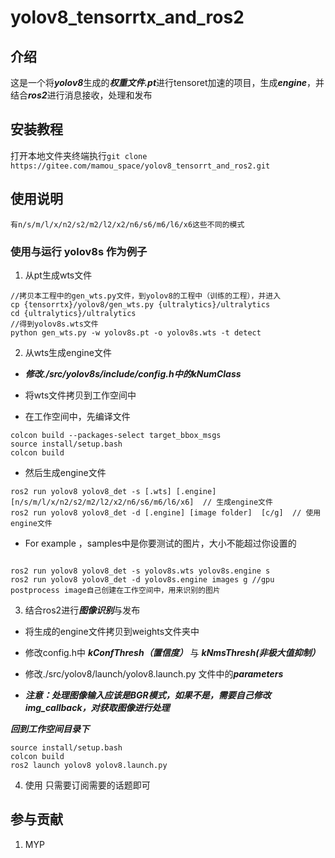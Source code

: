 # yolov8_tensorrtx_and_ros2


## 介绍
这是一个将***yolov8***生成的***权重文件.pt***进行tensoret加速的项目，生成***engine***，并结合***ros2***进行消息接收，处理和发布



## 安装教程

打开本地文件夹终端执行`git clone https://gitee.com/mamou_space/yolov8_tensorrt_and_ros2.git`


## 使用说明

```
有n/s/m/l/x/n2/s2/m2/l2/x2/n6/s6/m6/l6/x6这些不同的模式

```


### 使用与运行 yolov8s 作为例子

1.  从pt生成wts文件

```
//拷贝本工程中的gen_wts.py文件，到yolov8的工程中（训练的工程），并进入
cp {tensorrtx}/yolov8/gen_wts.py {ultralytics}/ultralytics
cd {ultralytics}/ultralytics
//得到yolov8s.wts文件
python gen_wts.py -w yolov8s.pt -o yolov8s.wts -t detect
```

2.  从wts生成engine文件


*  ***修改./src/yolov8s/include/config.h中的kNumClass***

*  将wts文件拷贝到工作空间中
*  在工作空间中，先编译文件
```
colcon build --packages-select target_bbox_msgs
source install/setup.bash
colcon build
```
*  然后生成engine文件
```
ros2 run yolov8 yolov8_det -s [.wts] [.engine] [n/s/m/l/x/n2/s2/m2/l2/x2/n6/s6/m6/l6/x6]  // 生成engine文件
ros2 run yolov8 yolov8_det -d [.engine] [image folder]  [c/g]  // 使用engine文件
```
*  For example ，samples中是你要测试的图片，大小不能超过你设置的
```

ros2 run yolov8 yolov8_det -s yolov8s.wts yolov8s.engine s
ros2 run yolov8 yolov8_det -d yolov8s.engine images g //gpu postprocess image自己创建在工作空间中，用来识别的图片

```

3.  结合ros2进行***图像识别***与发布

*  将生成的engine文件拷贝到weights文件夹中

*  修改config.h中 ***kConfThresh（置信度）*** 与 ***kNmsThresh(非极大值抑制）***

*  修改./src/yolov8/launch/yolov8.launch.py 文件中的***parameters***

*  ***注意：处理图像输入应该是BGR模式，如果不是，需要自己修改img_callback，对获取图像进行处理***

***回到工作空间目录下***
```
source install/setup.bash
colcon build
ros2 launch yolov8 yolov8.launch.py

```

4.  使用
    只需要订阅需要的话题即可

## 参与贡献

1.  MYP
